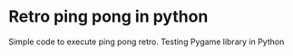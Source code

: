 # Retro ping pong in python

Simple code to execute ping pong retro. Testing Pygame library in Python 